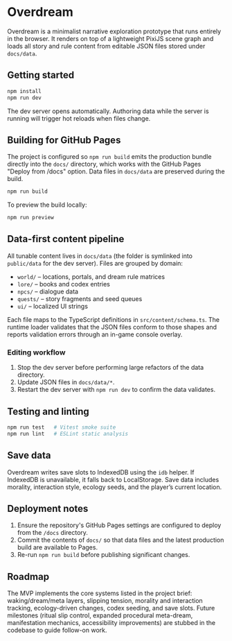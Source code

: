 # Overdream

Overdream is a minimalist narrative exploration prototype that runs entirely in the browser. It renders on top of a lightweight PixiJS scene graph and loads all story and rule content from editable JSON files stored under `docs/data`.

## Getting started

```bash
npm install
npm run dev
```

The dev server opens automatically. Authoring data while the server is running will trigger hot reloads when files change.

## Building for GitHub Pages

The project is configured so `npm run build` emits the production bundle directly into the `docs/` directory, which works with the GitHub Pages "Deploy from /docs" option. Data files in `docs/data` are preserved during the build.

```bash
npm run build
```

To preview the build locally:

```bash
npm run preview
```

## Data-first content pipeline

All tunable content lives in `docs/data` (the folder is symlinked into `public/data` for the dev server). Files are grouped by domain:

- `world/` – locations, portals, and dream rule matrices
- `lore/` – books and codex entries
- `npcs/` – dialogue data
- `quests/` – story fragments and seed queues
- `ui/` – localized UI strings

Each file maps to the TypeScript definitions in `src/content/schema.ts`. The runtime loader validates that the JSON files conform to those shapes and reports validation errors through an in-game console overlay.

### Editing workflow

1. Stop the dev server before performing large refactors of the data directory.
2. Update JSON files in `docs/data/*`.
3. Restart the dev server with `npm run dev` to confirm the data validates.

## Testing and linting

```bash
npm run test   # Vitest smoke suite
npm run lint   # ESLint static analysis
```

## Save data

Overdream writes save slots to IndexedDB using the `idb` helper. If IndexedDB is unavailable, it falls back to LocalStorage. Save data includes morality, interaction style, ecology seeds, and the player’s current location.

## Deployment notes

1. Ensure the repository's GitHub Pages settings are configured to deploy from the `/docs` directory.
2. Commit the contents of `docs/` so that data files and the latest production build are available to Pages.
3. Re-run `npm run build` before publishing significant changes.

## Roadmap

The MVP implements the core systems listed in the project brief: waking/dream/meta layers, slipping tension, morality and interaction tracking, ecology-driven changes, codex seeding, and save slots. Future milestones (ritual slip control, expanded procedural meta-dream, manifestation mechanics, accessibility improvements) are stubbed in the codebase to guide follow-on work.

